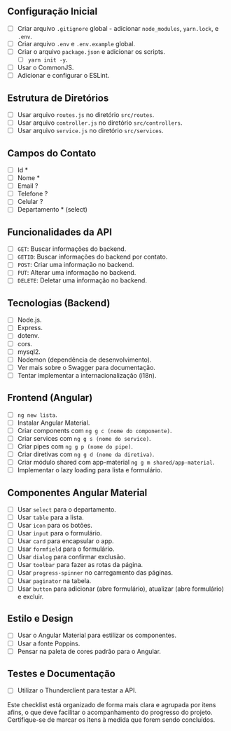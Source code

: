 ## Configuração Inicial
- [ ] Criar arquivo `.gitignore` global - adicionar `node_modules`, `yarn.lock`, e `.env`.
- [ ] Criar arquivo `.env` e `.env.example` global.
- [ ] Criar o arquivo `package.json` e adicionar os scripts.
  - [ ] `yarn init -y`.
- [ ] Usar o CommonJS.
- [ ] Adicionar e configurar o ESLint.

## Estrutura de Diretórios
- [ ] Usar arquivo `routes.js` no diretório `src/routes`.
- [ ] Usar arquivo `controller.js` no diretório `src/controllers`.
- [ ] Usar arquivo `service.js` no diretório `src/services`.

## Campos do Contato
- [ ] Id *
- [ ] Nome *
- [ ] Email ?
- [ ] Telefone ?
- [ ] Celular ?
- [ ] Departamento * (select)

## Funcionalidades da API
- [ ] `GET`: Buscar informações do backend.
- [ ] `GETID`: Buscar informações do backend por contato.
- [ ] `POST`: Criar uma informação no backend.
- [ ] `PUT`: Alterar uma informação no backend.
- [ ] `DELETE`: Deletar uma informação no backend.

## Tecnologias (Backend)
- [ ] Node.js.
- [ ] Express.
- [ ] dotenv.
- [ ] cors.
- [ ] mysql2.
- [ ] Nodemon (dependência de desenvolvimento).
- [ ] Ver mais sobre o Swagger para documentação.
- [ ] Tentar implementar a internacionalização (i18n).

## Frontend (Angular)
- [ ] `ng new lista`.
- [ ] Instalar Angular Material.
- [ ] Criar components com `ng g c (nome do componente)`.
- [ ] Criar services com `ng g s (nome do service)`.
- [ ] Criar pipes com `ng g p (nome do pipe)`.
- [ ] Criar diretivas com `ng g d (nome da diretiva)`.
- [ ] Criar módulo shared com app-material `ng g m shared/app-material`.
- [ ] Implementar o lazy loading para lista e formulário.

## Componentes Angular Material
- [ ] Usar `select` para o departamento.
- [ ] Usar `table` para a lista.
- [ ] Usar `icon` para os botões.
- [ ] Usar `input` para o formulário.
- [ ] Usar `card` para encapsular o app.
- [ ] Usar `formfield` para o formulário.
- [ ] Usar `dialog` para confirmar exclusão.
- [ ] Usar `toolbar` para fazer as rotas da página.
- [ ] Usar `progress-spinner` no carregamento das páginas.
- [ ] Usar `paginator` na tabela.
- [ ] Usar `button` para adicionar (abre formulário), atualizar (abre formulário) e excluir.

## Estilo e Design
- [ ] Usar o Angular Material para estilizar os componentes.
- [ ] Usar a fonte Poppins.
- [ ] Pensar na paleta de cores padrão para o Angular.

## Testes e Documentação
- [ ] Utilizar o Thunderclient para testar a API.

Este checklist está organizado de forma mais clara e agrupada por itens afins, o que deve facilitar o acompanhamento do progresso do projeto. Certifique-se de marcar os itens à medida que forem sendo concluídos.